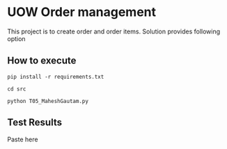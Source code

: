 # UOW Order management

This project is to create order and order items. Solution provides following option

## How to execute


```
pip install -r requirements.txt

cd src 

python T05_MaheshGautam.py
``` 

## Test Results

Paste here
